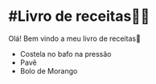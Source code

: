 # #Livro de receitas:man_cook:

Olá! Bem vindo a meu livro de receitas:wave:

- Costela no bafo na pressão
- Pavê
- Bolo de Morango
